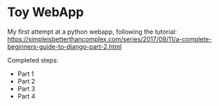 # Toy WebApp

My first attempt at a python webapp, following the tutorial:
https://simpleisbetterthancomplex.com/series/2017/09/11/a-complete-beginners-guide-to-django-part-2.html

Completed steps:
* Part 1
* Part 2
* Part 3
* Part 4

